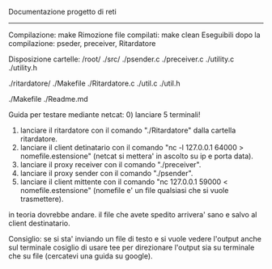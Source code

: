 Documentazione progetto di reti
*******************************

Compilazione: make 
Rimozione file compilati: make clean
Eseguibili dopo la compilazione: pseder, preceiver, Ritardatore

Disposizione cartelle:
/root/
  ./src/
    ./psender.c
    ./preceiver.c
    ./utility.c
    ./utility.h

  ./ritardatore/
    ./Makefile
    ./Ritardatore.c
    ./util.c
    ./util.h

  ./Makefile
  ./Readme.md
  

Guida per testare mediante netcat:
0)  lanciare 5 terminali!
1)  lanciare il ritardatore con il comando "./Ritardatore" dalla cartella ritardatore.
2)  lanciare il client detinatario con il comando "nc -l 127.0.0.1 64000 > nomefile.estensione"  (netcat si mettera' in ascolto su ip e porta data).
3)  lanciare il proxy receiver con il comando "./preceiver".
4)  lanciare il proxy sender con il comando "./psender".
5)  lanciare il client mittente con il comando "nc 127.0.0.1 59000 < nomefile.estensione" (nomefile e' un file qualsiasi che si vuole trasmettere).

  in teoria dovrebbe andare. il file che avete spedito arrivera' sano e salvo al client destinatario.


Consiglio:
  se si sta' inviando un file di testo e si vuole vedere l'output anche sul terminale 
  cosiglio di usare tee per direzionare l'output sia su terminale che su file (cercatevi una guida su google).

